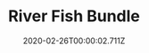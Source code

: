 ---
templateKey: blog-post
featuredpost: false
date: 2020-02-26T00:00:02.711Z
featuredimage: /img/River_Fish_Bundle.png
title: River Fish Bundle
description: Fish Tank
reward: Bait (30)
tags:
  - Sunfish
  - Catfish
  - Shad
  - Tiger Trout
  - bundles
---